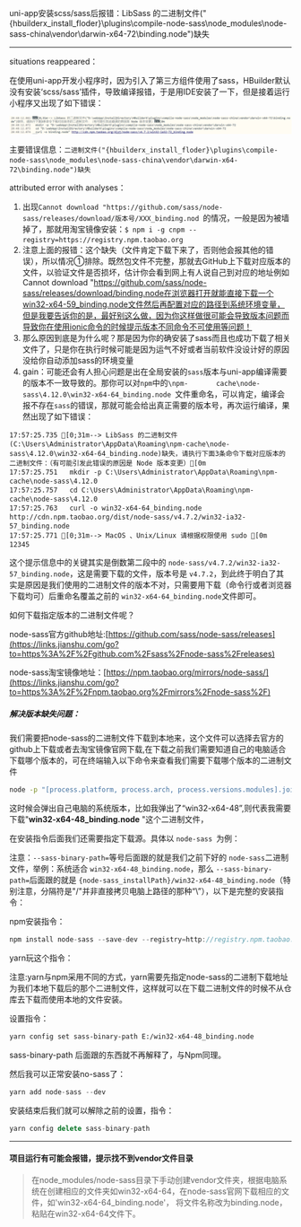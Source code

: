 uni-app安装scss/sass后报错：LibSass 的二进制文件("{hbuilderx_install_floder}\plugins\compile-node-sass\node_modules\node-sass-china\vendor\darwin-x64-72\binding.node")缺失

---

situations reappeared：

在使用uni-app开发小程序时，因为引入了第三方组件使用了sass，HBuilder默认没有安装‘scss/sass’插件，导致编译报错，于是用IDE安装了一下，但是接着运行小程序又出现了如下错误：

![](image/npm_cnpm_yarn/1637242189371.png)

主要错误信息：`二进制文件("{hbuilderx_install_floder}\plugins\compile-node-sass\node_modules\node-sass-china\vendor\darwin-x64-72\binding.node")缺失`

attributed error with analyses：

1. 出现`Cannot download "https://github.com/sass/node-sass/releases/download/版本号/XXX_binding.nod `的情况，一般是因为被墙掉了，那就用淘宝镜像安装：`$ npm i -g cnpm --registry=https://registry.npm.taobao.org `
2. 注意上面的报错：这个缺失（文件肯定下载下来了，否则他会报其他的错误），所以情况①排除。既然包文件不完整，那就去GitHub上下载对应版本的文件，以验证文件是否损坏，估计你会看到网上有人说自己到对应的地址例如Cannot download "https://github.com/sass/node-sass/releases/download/binding.node在浏览器打开就能直接下载一个win32-x64-59_binding.node文件然后再配置对应的路径到系统环境变量，但是我要告诉你的是，最好别这么做，因为你这样做很可能会导致版本问题而导致你在使用ionic命令的时候提示版本不同命令不可使用等问题！
3. 那么原因到底是为什么呢？那是因为你的确安装了sass而且也成功下载了相关文件了，只是你在执行时候可能是因为运气不好或者当前软件没设计好的原因没给你自动添加sass的环境变量
4. gain：可能还会有人担心问题是出在全局安装的`sass`版本与uni-app编译需要的版本不一致导致的。那你可以对`npm`中的`\npm-       cache\node-sass\4.12.0\win32-x64-64_binding.node `文件重命名，可以肯定，编译会报不存在`sass`的错误，那就可能会给出真正需要的版本号，再次运行编译，果然出现了如下错误：

```
17:57:25.735 [0;31m--> LibSass 的二进制文件(C:\Users\Administrator\AppData\Roaming\npm-cache\node-sass\4.12.0\win32-x64-64_binding.node)缺失，请执行下面3条命令下载对应版本的二进制文件：（有可能引发此错误的原因是 Node 版本变更）[0m 
17:57:25.751   mkdir -p C:\Users\Administrator\AppData\Roaming\npm-cache\node-sass\4.12.0
17:57:25.757   cd C:\Users\Administrator\AppData\Roaming\npm-cache\node-sass\4.12.0
17:57:25.763   curl -o win32-x64-64_binding.node http://cdn.npm.taobao.org/dist/node-sass/v4.7.2/win32-ia32-57_binding.node
17:57:25.771 [0;31m--> MacOS 、Unix/Linux 请根据权限使用 sudo [0m 
12345
```

这个提示信息中的关键其实是倒数第二段中的 `node-sass/v4.7.2/win32-ia32-57_binding.node`，这是需要下载的文件，版本号是 `v4.7.2`，到此终于明白了其实是原因是我们使用的二进制文件的版本不对，只需要用下载（命令行或者浏览器下载均可）后重命名覆盖之前的 `win32-x64-64_binding.node`文件即可。

如何下载指定版本的二进制文件呢？

node-sass官方github地址:[https://github.com/sass/node-sass/releases](https://links.jianshu.com/go?to=https%3A%2F%2Fgithub.com%2Fsass%2Fnode-sass%2Freleases)

node-sass淘宝镜像地址：[https://npm.taobao.org/mirrors/node-sass/](https://links.jianshu.com/go?to=https%3A%2F%2Fnpm.taobao.org%2Fmirrors%2Fnode-sass%2F)

##### 解决版本缺失问题：

我们需要把node-sass的二进制文件下载到本地来，这个文件可以选择去官方的github上下载或者去淘宝镜像官网下载,在下载之前我们需要知道自己的电脑适合下载哪个版本的，可在终端输入以下命令来查看我们需要下载哪个版本的二进制文件

```bash
node -p "[process.platform, process.arch, process.versions.modules].join('-')"
```

这时候会弹出自己电脑的系统版本，比如我弹出了“win32-x64-48”,则代表我需要下载"**win32-x64-48_binding.node** "这个二进制文件，

在安装指令后面我们还需要指定下载源。具体以 `node-sass `为例：

注意：`--sass-binary-path=`等号后面跟的就是我们之前下好的 `node-sass`二进制文件，举例：系统适合 `win32-x64-48_binding.node`，那么 `--sass-binary-path=`后面跟的就是 `{node-sass_installPath}/win32-x64-48_binding.node`（特别注意，分隔符是"/"并非直接拷贝电脑上路径的那种“\”），以下是完整的安装指令：　　

npm安装指令：

```cpp
npm install node-sass --save-dev --registry=http://registry.npm.taobao.org --sass-binary-path=E:/win32-x64-48_binding.node
```

yarn玩这个指令：

注意:yarn与npm采用不同的方式，yarn需要先指定node-sass的二进制下载地址为我们本地下载后的那个二进制文件，这样就可以在下载二进制文件的时候不从仓库去下载而使用本地的文件安装。

设置指令：

```bash
yarn config set sass-binary-path E:/win32-x64-48_binding.node
```

sass-binary-path 后面跟的东西就不再解释了，与Npm同理。

然后我可以正常安装no-sass了：

```csharp
yarn add node-sass --dev 
```

安装结束后我们就可以解除之前的设置，指令：

```cpp
yarn config delete sass-binary-path
```

---

#### 项目运行有可能会报错，提示找不到vendor文件目录

> 在node_modules/node-sass目录下手动创建vendor文件夹，根据电脑系统在创建相应的文件夹如win32-x64-64，在node-sass官网下载相应的文件，如'win32-x64-64_binding.node'，  将文件名称改为binding.node，粘贴在win32-x64-64文件下。
